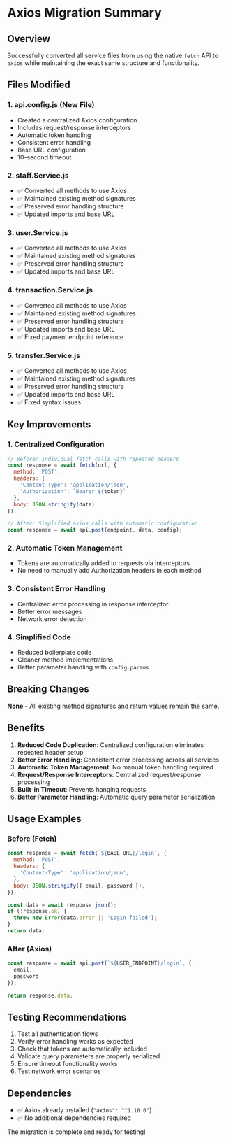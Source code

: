 # Axios Migration Summary

## Overview
Successfully converted all service files from using the native `fetch` API to `axios` while maintaining the exact same structure and functionality.

## Files Modified

### 1. **api.config.js** (New File)
- Created a centralized Axios configuration
- Includes request/response interceptors
- Automatic token handling
- Consistent error handling
- Base URL configuration
- 10-second timeout

### 2. **staff.Service.js**
- ✅ Converted all methods to use Axios
- ✅ Maintained existing method signatures
- ✅ Preserved error handling structure
- ✅ Updated imports and base URL

### 3. **user.Service.js**
- ✅ Converted all methods to use Axios
- ✅ Maintained existing method signatures
- ✅ Preserved error handling structure
- ✅ Updated imports and base URL

### 4. **transaction.Service.js**
- ✅ Converted all methods to use Axios
- ✅ Maintained existing method signatures
- ✅ Preserved error handling structure
- ✅ Updated imports and base URL
- ✅ Fixed payment endpoint reference

### 5. **transfer.Service.js**
- ✅ Converted all methods to use Axios
- ✅ Maintained existing method signatures
- ✅ Preserved error handling structure
- ✅ Updated imports and base URL
- ✅ Fixed syntax issues

## Key Improvements

### 1. **Centralized Configuration**
```javascript
// Before: Individual fetch calls with repeated headers
const response = await fetch(url, {
  method: 'POST',
  headers: {
    'Content-Type': 'application/json',
    'Authorization': `Bearer ${token}`
  },
  body: JSON.stringify(data)
});

// After: Simplified axios calls with automatic configuration
const response = await api.post(endpoint, data, config);
```

### 2. **Automatic Token Management**
- Tokens are automatically added to requests via interceptors
- No need to manually add Authorization headers in each method

### 3. **Consistent Error Handling**
- Centralized error processing in response interceptor
- Better error messages
- Network error detection

### 4. **Simplified Code**
- Reduced boilerplate code
- Cleaner method implementations
- Better parameter handling with `config.params`

## Breaking Changes
**None** - All existing method signatures and return values remain the same.

## Benefits

1. **Reduced Code Duplication**: Centralized configuration eliminates repeated header setup
2. **Better Error Handling**: Consistent error processing across all services
3. **Automatic Token Management**: No manual token handling required
4. **Request/Response Interceptors**: Centralized request/response processing
5. **Built-in Timeout**: Prevents hanging requests
6. **Better Parameter Handling**: Automatic query parameter serialization

## Usage Examples

### Before (Fetch)
```javascript
const response = await fetch(`${BASE_URL}/login`, {
  method: 'POST',
  headers: {
    'Content-Type': 'application/json',
  },
  body: JSON.stringify({ email, password }),
});

const data = await response.json();
if (!response.ok) {
  throw new Error(data.error || 'Login failed');
}
return data;
```

### After (Axios)
```javascript
const response = await api.post(`${USER_ENDPOINT}/login`, {
  email,
  password
});

return response.data;
```

## Testing Recommendations

1. Test all authentication flows
2. Verify error handling works as expected
3. Check that tokens are automatically included
4. Validate query parameters are properly serialized
5. Ensure timeout functionality works
6. Test network error scenarios

## Dependencies
- ✅ Axios already installed (`"axios": "^1.10.0"`)
- ✅ No additional dependencies required

The migration is complete and ready for testing!
